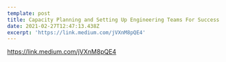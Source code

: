 ```yaml
---
template: post
title: Capacity Planning and Setting Up Engineering Teams For Success
date: 2021-02-27T12:47:13.438Z
excerpt: 'https://link.medium.com/jVXnM8pQE4'
---
```

  

https://link.medium.com/jVXnM8pQE4
